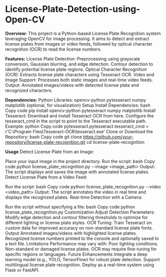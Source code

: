 # License-Plate-Detection-using-Open-CV

**Overview:**
This project is a Python-based License Plate Recognition system leveraging OpenCV for image processing. It aims to detect and extract license plates from images or video feeds, followed by optical character recognition (OCR) to read the license numbers.

**Features:**
License Plate Detection:
Preprocessing using grayscale conversion, Gaussian blurring, and edge detection.
Contour detection to identify potential license plate regions.
Optical Character Recognition (OCR):
Extracts license plate characters using Tesseract OCR.
Video and Image Support:
Processes both static images and real-time video feeds.
Output:
Annotated images/videos with detected license plate and recognized characters.

**Dependencies:**
Python Libraries:
opencv-python
pytesseract
numpy
matplotlib (optional, for visualization)
Setup
Install Dependencies:
bash
Copy code
pip install opencv-python pytesseract numpy matplotlib
Install Tesseract:
Download and install Tesseract OCR from here.
Configure the tesseract_cmd in the script to point to the Tesseract executable path. Example:
python
Copy code
pytesseract.pytesseract.tesseract_cmd = r'C:\Program Files\Tesseract-OCR\tesseract.exe'
Clone or Download the Repository:
bash
Copy code
git clone https://github.com/your-repository/license-plate-recognition.git
cd license-plate-recognition

**Usage**
Detect License Plate from an Image:

Place your input image in the project directory.
Run the script:
bash
Copy code
python license_plate_recognition.py --image <image_path>
Output: The script displays and saves the image with annotated license plates.
Detect License Plate from a Video Feed:

Run the script:
bash
Copy code
python license_plate_recognition.py --video <video_path>
Output: The script annotates the video in real time and displays the recognized plates.
Real-time Detection with a Camera:

Run the script without specifying a file:
bash
Copy code
python license_plate_recognition.py
Customization
Adjust Detection Parameters:
Modify edge detection and contour filtering thresholds to optimize for different lighting or license plate styles.
OCR Tuning:
Train Tesseract on custom data for improved accuracy on non-standard license plate fonts.
Output
Annotated images/videos with highlighted license plates.
Recognized license numbers printed to the console and optionally saved to a text file.
Limitations
Performance may vary with:
Poor lighting conditions.
Non-standard or damaged license plates.
OCR may require fine-tuning for specific regions or languages.
Future Enhancements
Integrate a deep learning model (e.g., YOLO, TensorFlow) for robust plate detection.
Support multilingual license plate recognition.
Deploy as a real-time system using Flask or FastAPI.
